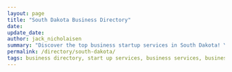 ```yaml
---
layout: page
title: "South Dakota Business Directory"
date: 
update_date: 
author: jack_nicholaisen
summary: "Discover the top business startup services in South Dakota! Your ultimate guide to launching a successful venture."  
permalink: /directory/south-dakota/
tags: business directory, start up services, business services, business lawyers, registered agents,
---
```


